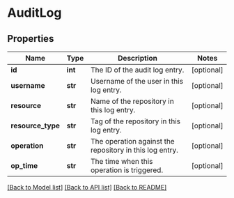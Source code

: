 # AuditLog


## Properties
Name | Type | Description | Notes
------------ | ------------- | ------------- | -------------
**id** | **int** | The ID of the audit log entry. | [optional] 
**username** | **str** | Username of the user in this log entry. | [optional] 
**resource** | **str** | Name of the repository in this log entry. | [optional] 
**resource_type** | **str** | Tag of the repository in this log entry. | [optional] 
**operation** | **str** | The operation against the repository in this log entry. | [optional] 
**op_time** | **str** | The time when this operation is triggered. | [optional] 

[[Back to Model list]](../README.md#documentation-for-models) [[Back to API list]](../README.md#documentation-for-api-endpoints) [[Back to README]](../README.md)


